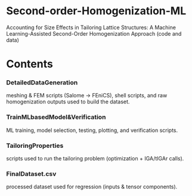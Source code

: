 # Second-order-Homogenization-ML
Accounting for Size Effects in Tailoring Lattice Structures: A Machine Learning-Assisted Second-Order Homogenization Approach (code and data)

# Contents

### DetailedDataGeneration
meshing & FEM scripts (Salome → FEniCS), shell scripts, and raw homogenization outputs used to build the dataset.

### TrainMLbasedModel&Verification
ML training, model selection, testing, plotting, and verification scripts.

### TailoringProperties
scripts used to run the tailoring problem (optimization + IGA/tIGAr calls).

### FinalDataset.csv
processed dataset used for regression (inputs & tensor components).
